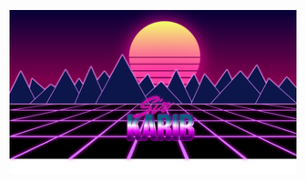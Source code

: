 [<img align="left" alt="R E T R O W A V E" src="img/retrowave.svg" />][retrowave]

[retrowave]: https://github.com/SirKarib
